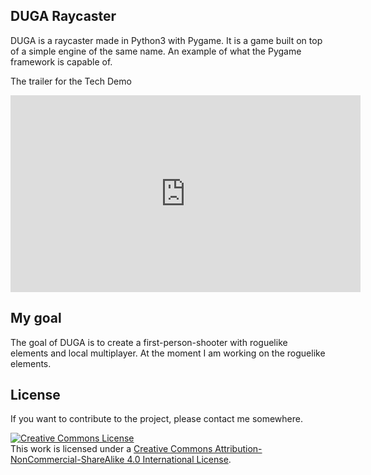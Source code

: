 ## DUGA Raycaster

DUGA is a raycaster made in Python3 with Pygame. It is a game built on top of a simple engine of the same name. An example of what the Pygame framework is capable of.

The trailer for the Tech Demo
<iframe width="560" height="315" src="https://www.youtube-nocookie.com/embed/Ai0-Cr_RElo?rel=0" frameborder="0" allow="autoplay; encrypted-media" allowfullscreen></iframe>

## My goal

The goal of DUGA is to create a first-person-shooter with roguelike elements and local multiplayer. At the moment I am working on the roguelike elements. 

## License

If you want to contribute to the project, please contact me somewhere.

<a rel="license" href="http://creativecommons.org/licenses/by-nc-sa/4.0/"><img alt="Creative Commons License" style="border-width:0" src="https://i.creativecommons.org/l/by-nc-sa/4.0/88x31.png" /></a><br />This work is licensed under a <a rel="license" href="http://creativecommons.org/licenses/by-nc-sa/4.0/">Creative Commons Attribution-NonCommercial-ShareAlike 4.0 International License</a>.